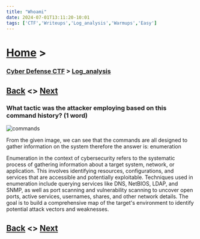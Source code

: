 ```yaml
---
title: "Whoami"
date: 2024-07-01T13:11:20-10:01
tags: ['CTF','Writeups','Log_analysis','Warmups','Easy']
---
```



# [Home](https://jjolley91.github.io/blog/) >

###  [Cyber Defense CTF](https://jjolley91.github.io/blog/level_effect_cyber_defense_ctf_2024/) >  [Log_analysis](https://jjolley91.github.io/blog/level_effect_cyber_defense_ctf_2024/Log_analysis/)

## [Back](https://jjolley91.github.io/blog/level_effect_cyber_defense_ctf_2024/Log_analysis/name_that_event_1_4)  <> [Next](https://jjolley91.github.io/blog/level_effect_cyber_defense_ctf_2024/Log_analysis/in_the_system)

### What tactic was the attacker employing based on this command history? (1 word)

![commands](https://github.com/jjolley91/blog/tree/main/static/le_ctf_24/commands.png?raw=true)

From the given image, we can see that the commands are all designed to gather information on the system therefore the answer is: enumeration


Enumeration in the context of cybersecurity refers to the systematic process of gathering information about a target system, network, or application. This involves identifying resources, configurations, and services that are accessible and potentially exploitable. Techniques used in enumeration include querying services like DNS, NetBIOS, LDAP, and SNMP, as well as port scanning and vulnerability scanning to uncover open ports, active services, usernames, shares, and other network details. The goal is to build a comprehensive map of the target's environment to identify potential attack vectors and weaknesses.


## [Back](https://jjolley91.github.io/blog/level_effect_cyber_defense_ctf_2024/Log_analysis/name_that_event_1_4)  <> [Next](https://jjolley91.github.io/blog/level_effect_cyber_defense_ctf_2024/Log_analysis/in_the_system)
